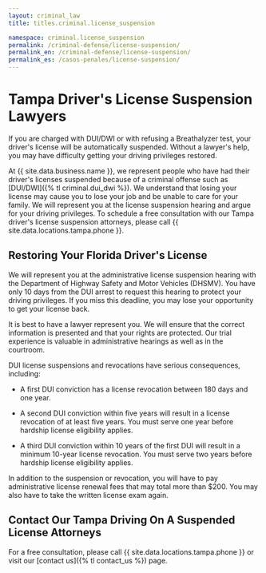 ```yaml
---
layout: criminal_law
title: titles.criminal.license_suspension

namespace: criminal.license_suspension
permalink: /criminal-defense/license-suspension/
permalink_en: /criminal-defense/license-suspension/
permalink_es: /casos-penales/license-suspension/
---
```


# Tampa Driver's License Suspension Lawyers

If you are charged with DUI/DWI or with refusing a Breathalyzer test, your driver's license will be automatically suspended. Without a lawyer's help, you may have difficulty getting your driving privileges restored.

At {{ site.data.business.name }}, we represent people who have had their driver's licenses suspended because of a criminal offense such as
[DUI/DWI]({% tl criminal.dui_dwi %}). We understand that losing your license may cause you to lose your job and be unable to care for your family. We will represent you at the license suspension hearing and argue for your driving privileges. To schedule a free consultation with our Tampa driver's license suspension attorneys, please call {{ site.data.locations.tampa.phone }}.

## Restoring Your Florida Driver's License

We will represent you at the administrative license suspension hearing with the Department of Highway Safety and Motor Vehicles (DHSMV). You have only 10 days from the DUI arrest to request this hearing to protect your driving privileges. If you miss this deadline, you may lose your opportunity to get your license back.

It is best to have a lawyer represent you. We will ensure that the correct information is presented and that your rights are protected. Our trial experience is valuable in administrative hearings as well as in the courtroom.

DUI license suspensions and revocations have serious consequences, including:

* A first DUI conviction has a license revocation between 180 days and one year.

* A second DUI conviction within five years will result in a license revocation of at least five years. You must serve one year before hardship license eligibility applies.

* A third DUI conviction within 10 years of the first DUI will result in a minimum 10-year license revocation. You must serve two years before hardship license eligibility applies.

In addition to the suspension or revocation, you will have to pay administrative license renewal fees that may total more than $200. You may also have to take the written license exam again.

## Contact Our Tampa Driving On A Suspended License Attorneys

For a free consultation, please call {{ site.data.locations.tampa.phone }} or visit our [contact us]({% tl contact_us %}) page.